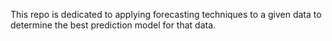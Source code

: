 This repo is dedicated to applying forecasting techniques to a given data to determine the best prediction model for that data.

